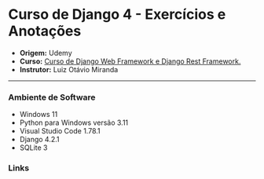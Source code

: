 # Curso de Django 4 - Exercícios e Anotações

- **Origem:** Udemy
- **Curso:** [Curso de Django Web Framework e Django Rest Framework.](https://www.udemy.com/course/curso-de-django-web-framework-com-python-html-e-css/)
- **Instrutor:** Luiz Otávio Miranda
----
### Ambiente de Software
  - Windows 11
  - Python para Windows versão 3.11
  - Visual Studio Code 1.78.1
  - Django 4.2.1
  - SQLite 3


### Links





